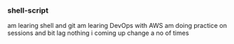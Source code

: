 ### shell-script

am learing shell and git
am learing DevOps with AWS
am doing practice on sessions and bit lag 
nothing i coming up
change a no of times 